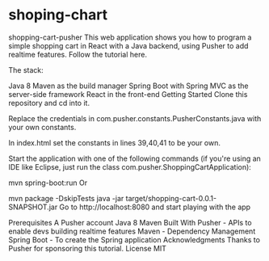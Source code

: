 # shoping-chart
shopping-cart-pusher
This web application shows you how to program a simple shopping cart in React with a Java backend, using Pusher to add realtime features. Follow the tutorial here.

The stack:

Java 8
Maven as the build manager
Spring Boot with Spring MVC as the server-side framework
React in the front-end
Getting Started
Clone this repository and cd into it.

Replace the credentials in com.pusher.constants.PusherConstants.java with your own constants.

In index.html set the constants in lines 39,40,41 to be your own.

Start the application with one of the following commands (if you're using an IDE like Eclipse, just run the class com.pusher.ShoppingCartApplication):

mvn spring-boot:run
Or

mvn package -DskipTests
java -jar target/shopping-cart-0.0.1-SNAPSHOT.jar 
Go to http://localhost:8080 and start playing with the app

Prerequisites
A Pusher account
Java 8
Maven
Built With
Pusher - APIs to enable devs building realtime features
Maven - Dependency Management
Spring Boot - To create the Spring application
Acknowledgments
Thanks to Pusher for sponsoring this tutorial.
License
MIT

